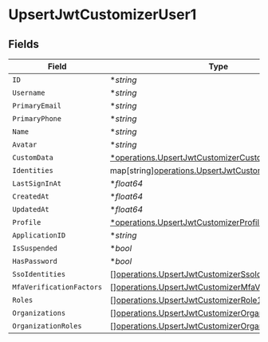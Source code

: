 # UpsertJwtCustomizerUser1


## Fields

| Field                                                                                                                          | Type                                                                                                                           | Required                                                                                                                       | Description                                                                                                                    |
| ------------------------------------------------------------------------------------------------------------------------------ | ------------------------------------------------------------------------------------------------------------------------------ | ------------------------------------------------------------------------------------------------------------------------------ | ------------------------------------------------------------------------------------------------------------------------------ |
| `ID`                                                                                                                           | **string*                                                                                                                      | :heavy_minus_sign:                                                                                                             | N/A                                                                                                                            |
| `Username`                                                                                                                     | **string*                                                                                                                      | :heavy_minus_sign:                                                                                                             | N/A                                                                                                                            |
| `PrimaryEmail`                                                                                                                 | **string*                                                                                                                      | :heavy_minus_sign:                                                                                                             | N/A                                                                                                                            |
| `PrimaryPhone`                                                                                                                 | **string*                                                                                                                      | :heavy_minus_sign:                                                                                                             | N/A                                                                                                                            |
| `Name`                                                                                                                         | **string*                                                                                                                      | :heavy_minus_sign:                                                                                                             | N/A                                                                                                                            |
| `Avatar`                                                                                                                       | **string*                                                                                                                      | :heavy_minus_sign:                                                                                                             | N/A                                                                                                                            |
| `CustomData`                                                                                                                   | [*operations.UpsertJwtCustomizerCustomData1](../../models/operations/upsertjwtcustomizercustomdata1.md)                        | :heavy_minus_sign:                                                                                                             | arbitrary                                                                                                                      |
| `Identities`                                                                                                                   | map[string][operations.UpsertJwtCustomizerIdentities1](../../models/operations/upsertjwtcustomizeridentities1.md)              | :heavy_minus_sign:                                                                                                             | N/A                                                                                                                            |
| `LastSignInAt`                                                                                                                 | **float64*                                                                                                                     | :heavy_minus_sign:                                                                                                             | N/A                                                                                                                            |
| `CreatedAt`                                                                                                                    | **float64*                                                                                                                     | :heavy_minus_sign:                                                                                                             | N/A                                                                                                                            |
| `UpdatedAt`                                                                                                                    | **float64*                                                                                                                     | :heavy_minus_sign:                                                                                                             | N/A                                                                                                                            |
| `Profile`                                                                                                                      | [*operations.UpsertJwtCustomizerProfile1](../../models/operations/upsertjwtcustomizerprofile1.md)                              | :heavy_minus_sign:                                                                                                             | N/A                                                                                                                            |
| `ApplicationID`                                                                                                                | **string*                                                                                                                      | :heavy_minus_sign:                                                                                                             | N/A                                                                                                                            |
| `IsSuspended`                                                                                                                  | **bool*                                                                                                                        | :heavy_minus_sign:                                                                                                             | N/A                                                                                                                            |
| `HasPassword`                                                                                                                  | **bool*                                                                                                                        | :heavy_minus_sign:                                                                                                             | N/A                                                                                                                            |
| `SsoIdentities`                                                                                                                | [][operations.UpsertJwtCustomizerSsoIdentity1](../../models/operations/upsertjwtcustomizerssoidentity1.md)                     | :heavy_minus_sign:                                                                                                             | N/A                                                                                                                            |
| `MfaVerificationFactors`                                                                                                       | [][operations.UpsertJwtCustomizerMfaVerificationFactor1](../../models/operations/upsertjwtcustomizermfaverificationfactor1.md) | :heavy_minus_sign:                                                                                                             | N/A                                                                                                                            |
| `Roles`                                                                                                                        | [][operations.UpsertJwtCustomizerRole1](../../models/operations/upsertjwtcustomizerrole1.md)                                   | :heavy_minus_sign:                                                                                                             | N/A                                                                                                                            |
| `Organizations`                                                                                                                | [][operations.UpsertJwtCustomizerOrganization1](../../models/operations/upsertjwtcustomizerorganization1.md)                   | :heavy_minus_sign:                                                                                                             | N/A                                                                                                                            |
| `OrganizationRoles`                                                                                                            | [][operations.UpsertJwtCustomizerOrganizationRole1](../../models/operations/upsertjwtcustomizerorganizationrole1.md)           | :heavy_minus_sign:                                                                                                             | N/A                                                                                                                            |